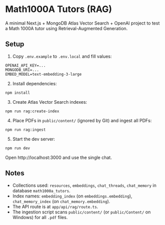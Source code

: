 # Math1000A Tutors (RAG)

A minimal Next.js + MongoDB Atlas Vector Search + OpenAI project to test a Math 1000A tutor using Retrieval-Augmented Generation.

## Setup

1. Copy `.env.example` to `.env.local` and fill values:

```
OPENAI_API_KEY=...
MONGODB_URI=...
EMBED_MODEL=text-embedding-3-large
```

2. Install dependencies:

```
npm install
```

3. Create Atlas Vector Search indexes:

```
npm run rag:create-index
```

4. Place PDFs in `public/content/` (ignored by Git) and ingest all PDFs:

```
npm run rag:ingest
```

5. Start the dev server:

```
npm run dev
```

Open http://localhost:3000 and use the single chat.

## Notes

- Collections used: `resources`, `embeddings`, `chat_threads`, `chat_memory` in database `math1000a_tutors`.
- Index names: `embedding_index` (on `embeddings.embedding`), `chat_memory_index` (on `chat_memory.embedding`).
- The API route is at `app/api/rag/route.ts`.
 - The ingestion script scans `public/content/` (or `public/Content/` on Windows) for all `.pdf` files.
